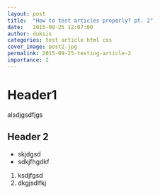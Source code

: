 ```yaml
---
layout: post
title:  "How to test articles properly? pt. 2"
date:   2015-09-25 12:07:00
author: duksis
categories: test article html css
cover_image: post2.jpg
permalink: 2015-09-25-testing-article-2
importance: 2
---
```


# Header1


alsdjgsdfjgs


## Header 2

* skjdgsd
* sdkjfhgdkf


1. ksdjfgsd
2. dkgjsdlfkj

